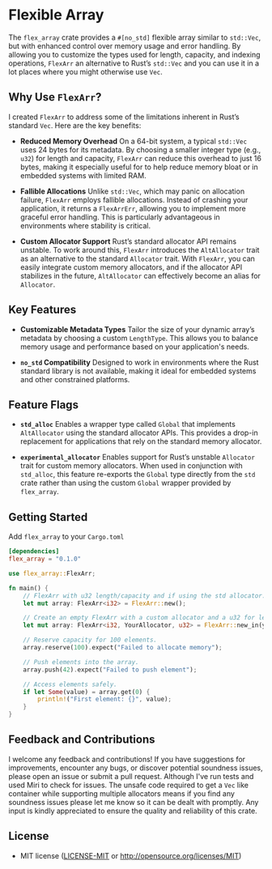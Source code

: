 # Flexible Array

The `flex_array` crate provides a `#[no_std]` flexible array similar to `std::Vec`, but with enhanced control over memory usage and error handling. By allowing you to customize the types used for length, capacity, and indexing operations, `FlexArr` an alternative to Rust’s `std::Vec` and you can use it in a lot places where you might otherwise use `Vec`.

## Why Use `FlexArr`?

I created `FlexArr` to address some of the limitations inherent in Rust’s standard `Vec`. Here are the key benefits:

- **Reduced Memory Overhead**
  On a 64-bit system, a typical `std::Vec` uses 24 bytes for its metadata. By choosing a smaller integer type (e.g., `u32`) for length and capacity, `FlexArr` can reduce this overhead to just 16 bytes, making it especially useful for to help reduce memory bloat or in embedded systems with limited RAM.

- **Fallible Allocations**
  Unlike `std::Vec`, which may panic on allocation failure, `FlexArr` employs fallible allocations. Instead of crashing your application, it returns a `FlexArrErr`, allowing you to implement more graceful error handling. This is particularly advantageous in environments where stability is critical.

- **Custom Allocator Support**
  Rust’s standard allocator API remains unstable. To work around this, `FlexArr` introduces the `AltAllocator` trait as an alternative to the standard `Allocator` trait. With `FlexArr`, you can easily integrate custom memory allocators, and if the allocator API stabilizes in the future, `AltAllocator` can effectively become an alias for `Allocator`.

## Key Features

- **Customizable Metadata Types**
  Tailor the size of your dynamic array’s metadata by choosing a custom `LengthType`. This allows you to balance memory usage and performance based on your application's needs.

- **`no_std` Compatibility**
  Designed to work in environments where the Rust standard library is not available, making it ideal for embedded systems and other constrained platforms.

## Feature Flags

- **`std_alloc`**
  Enables a wrapper type called `Global` that implements `AltAllocator` using the standard allocator APIs. This provides a drop-in replacement for applications that rely on the standard memory allocator.

- **`experimental_allocator`**
  Enables support for Rust’s unstable `Allocator` trait for custom memory allocators. When used in conjunction with `std_alloc`, this feature re-exports the `Global` type directly from the `std` crate rather than using the custom `Global` wrapper provided by `flex_array`.

## Getting Started

Add `flex_array` to your `Cargo.toml`
```toml
[dependencies]
flex_array = "0.1.0"
```

```rust
use flex_array::FlexArr;

fn main() {
    // FlexArr with u32 length/capacity and if using the std allocator.
    let mut array: FlexArr<i32> = FlexArr::new();

    // Create an empty FlexArr with a custom allocator and a u32 for length/capacity.
    let mut array: FlexArr<i32, YourAllocator, u32> = FlexArr::new_in(your_allocator);

    // Reserve capacity for 100 elements.
    array.reserve(100).expect("Failed to allocate memory");

    // Push elements into the array.
    array.push(42).expect("Failed to push element");

    // Access elements safely.
    if let Some(value) = array.get(0) {
        println!("First element: {}", value);
    }
}
```

## Feedback and Contributions

I welcome any feedback and contributions! If you have suggestions for improvements, encounter any bugs, or discover potential soundness issues, please open an issue or submit a pull request. Although I've run tests and used Miri to check for issues. The unsafe code required to get a `Vec` like container while supporting multiple allocators means if you find any soundness issues please let me know so it can be dealt with promptly. Any input is kindly appreciated to ensure the quality and reliability of this crate.

## License
 * MIT license
   ([LICENSE-MIT](LICENSE-MIT) or http://opensource.org/licenses/MIT)
